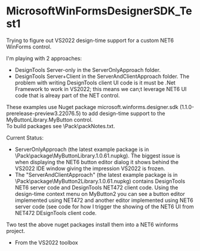 # MicrosoftWinFormsDesignerSDK_Test1

Trying to figure out VS2022 design-time support for a custom NET6 WinForms control.

I'm playing with 2 approaches:
- DesignTools Server-only in the ServerOnlyApproach folder.
- DesignTools Server+Client in the ServerAndClientApproach folder. The problem with writing DesignTools client UI code is it must be .Net Framework to work in VS2022; this means we can;t leverage NET6 UI code that is alreay part of the NET control.

These examples use Nuget package microsoft.winforms.designer.sdk (1.1.0-prerelease-preview3.22076.5) to add design-time support to the MyButtonLibrary.MyButton control.  
To build packages see \Pack\packNotes.txt.

Current Status:
- ServerOnlyApproach (the latest example package is in \Pack\package\MyButtonLibrary.1.0.61.nupkg). The biggest issue is when displaying the NET6 button editor dialog it shows behind the VS2022 IDE window giving the impression VS2022 is frozen.
- The "ServerAndClientApproach" (the latest example package is in \Pack\package\MyButton2Library.1.0.61.nupkg) contains DesignTools NET6 server code and DesignTools NET472 client code. Using the design-time context menu on MyButton2 you can see a button editor implemented using NET472 and another editor implemented using NET6 server code (see code for how I trigger the showing of the NET6 UI from NET472 DEsignTools client code.  

Two test the above nuget packages install them into a NET6 winforms project.
- From the VS2022 toolbox

